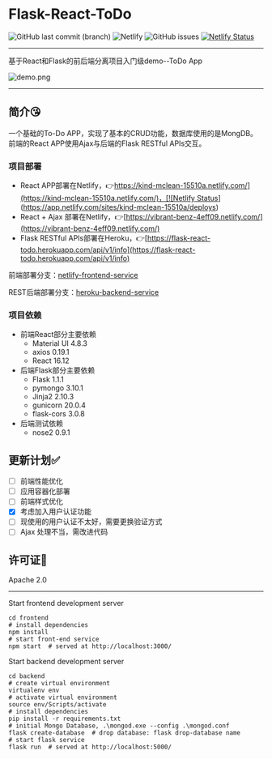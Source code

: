 # Flask-React-ToDo
![GitHub last commit (branch)](https://img.shields.io/github/last-commit/yeshan333/Flask-React-ToDoList/master) ![Netlify](https://img.shields.io/netlify/be5ea8e0-a8a8-4854-9a12-0aa0ba80f70f) ![GitHub issues](https://img.shields.io/github/issues-raw/yeshan333/Flask-React-ToDoList) [![Netlify Status](https://api.netlify.com/api/v1/badges/05c648e3-71bd-4be1-bd7a-bf6a2cafed5a/deploy-status)](https://app.netlify.com/sites/vibrant-benz-4eff09/deploys)

---

基于React和Flask的前后端分离项目入门级demo--ToDo App

![demo.png](https://img.vim-cn.com/f8/f359b94189d1d2e2f1e73bb03ee9ffd54fd10b.gif)

---

## 简介😘

一个基础的To-Do APP，实现了基本的CRUD功能，数据库使用的是MongDB。前端的React APP使用Ajax与后端的Flask RESTful APIs交互。

### 项目部署

- React APP部署在Netlify，👉[https://kind-mclean-15510a.netlify.com/](https://kind-mclean-15510a.netlify.com/)，[![Netlify Status](https://api.netlify.com/api/v1/badges/be5ea8e0-a8a8-4854-9a12-0aa0ba80f70f/deploy-status)](https://app.netlify.com/sites/kind-mclean-15510a/deploys)
- React + Ajax 部署在Netlify，👉[https://vibrant-benz-4eff09.netlify.com/](https://vibrant-benz-4eff09.netlify.com/)
- Flask RESTful APIs部署在Heroku，👉[https://flask-react-todo.herokuapp.com/api/v1/info](https://flask-react-todo.herokuapp.com/api/v1/info)

前端部署分支：[netlify-frontend-service](https://github.com/yeshan333/Flask-React-ToDoList/tree/netlify-frontend-service)

REST后端部署分支：[heroku-backend-service](https://github.com/yeshan333/Flask-React-ToDoList/tree/heroku-backend-service)

### 项目依赖

- 前端React部分主要依赖
  - Material UI 4.8.3
  - axios 0.19.1
  - React 16.12
- 后端Flask部分主要依赖
  - Flask 1.1.1
  - pymongo 3.10.1
  - Jinja2 2.10.3
  - gunicorn 20.0.4
  - flask-cors 3.0.8
- 后端测试依赖
  - nose2 0.9.1

## 更新计划✅

- [ ] 前端性能优化
- [ ] 应用容器化部署
- [ ] 前端样式优化
- [x] 考虑加入用户认证功能
- [ ] 现使用的用户认证不太好，需要更换验证方式
- [ ] Ajax 处理不当，需改进代码

## 许可证📝

Apache 2.0

---

Start frontend development server

```shell
cd frontend
# install dependencies
npm install
# start front-end service
npm start  # served at http://localhost:3000/
```

Start backend development server

```shell
cd backend
# create virtual environment
virtualenv env
# activate virtual environment
source env/Scripts/activate
# install dependencies
pip install -r requirements.txt
# initial Mongo Database, .\mongod.exe --config .\mongod.conf
flask create-database  # drop database: flask drop-database name
# start flask service
flask run  # served at http://localhost:5000/
```